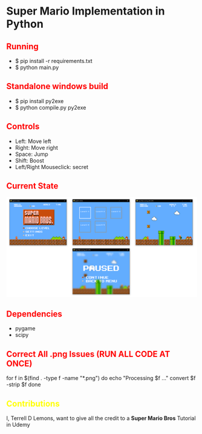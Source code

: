 # <span style="color: biege;">Super Mario Implementation in Python</span>

## <span style="color: red;">Running</span>

- $ pip install -r requirements.txt
- $ python main.py

## <span style="color: red;">Standalone windows build</span>

- $ pip install py2exe
- $ python compile.py py2exe

## <span style="color: red;">Controls</span>

- Left: Move left
- Right: Move right
- Space: Jump
- Shift: Boost
- Left/Right Mouseclick: secret

## <span style="color: red;">Current State</span>

![Alt text](img/pics.png "current state")

## <span style="color: red;">Dependencies</span>

- pygame
- scipy

## <span style="color: red;">Correct All .png Issues (RUN ALL CODE AT ONCE)</span>

for f in $(find . -type f -name "\*.png")
do
echo "Processing $f ..."
convert $f -strip $f
done

## <span style="color: yellow;">Contributions</span>

I, Terrell D Lemons, want to give all the credit to a **Super Mario Bros** Tutorial in Udemy
